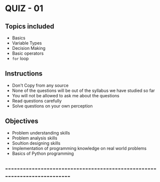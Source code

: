 # QUIZ - 01

## Topics included

- Basics
- Variable Types
- Decision Making
- Basic operators
- `for` loop

## Instructions

- Don't Copy from any source
- None of the questions will be out of the syllabus we have studied so far
- You will not be allowed to ask me about the questions
- Read questions carefully
- Solve questions on your own perception


## Objectives

- Problem understanding skills
- Problem analysis skills
- Soultion designing skills
- Implementation of programming knowledge on real world problems
- Basics of Python programming

## -------------------------------------------------------------------------
